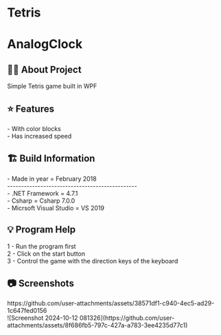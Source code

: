 # Tetris

# AnalogClock

<h2> 👨‍💻 About Project</h2>
Simple Tetris game built in WPF<br />

<h2> ⭐ Features</h2>
- With color blocks<br />
- Has increased speed <br />

<h2> 🏗 Build Information</h2>
- Made in year = February 2018 <br />
----------------------------------------------- <br />
- .NET Framework =  4.7.1 <br />
- Csharp = Csharp 7.0.0 <br />
- Micrsoft Visual Studio = VS 2019 <br />

<h2> 💡 Program Help</h2>
1 - Run the program first<br />
2 - Click on the start button<br />
3 - Control the game with the direction keys of the keyboard

<h2>📷 Screenshots</h2>
https://github.com/user-attachments/assets/38571df1-c940-4ec5-ad29-1c647fed0156 <br />
![Screenshot 2024-10-12 081326](https://github.com/user-attachments/assets/8f686fb5-797c-427a-a783-3ee4235d77c1)

